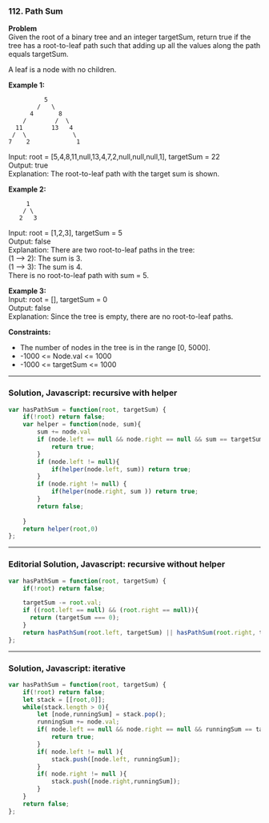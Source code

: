 ### 112. Path Sum

**Problem**\
Given the root of a binary tree and an integer targetSum, return true if the tree has a root-to-leaf path such that adding up all the values along the path equals targetSum.

A leaf is a node with no children.

**Example 1:**
```
          5
        /   \
      4       8
    /        /  \
  11        13   4
 /  \             \
7    2             1
```
Input: root = [5,4,8,11,null,13,4,7,2,null,null,null,1], targetSum = 22\
Output: true\
Explanation: The root-to-leaf path with the target sum is shown.

**Example 2:**
```
     1
    / \
   2   3
```
Input: root = [1,2,3], targetSum = 5\
Output: false\
Explanation: There are two root-to-leaf paths in the tree:\
(1 --> 2): The sum is 3.\
(1 --> 3): The sum is 4.\
There is no root-to-leaf path with sum = 5.

**Example 3:**\
Input: root = [], targetSum = 0\
Output: false\
Explanation: Since the tree is empty, there are no root-to-leaf paths.

**Constraints:**
- The number of nodes in the tree is in the range [0, 5000].
- -1000 <= Node.val <= 1000
- -1000 <= targetSum <= 1000

---
### Solution, Javascript: recursive with helper
```javascript
var hasPathSum = function(root, targetSum) {
    if(!root) return false;
    var helper = function(node, sum){ 
        sum += node.val
        if (node.left == null && node.right == null && sum == targetSum){
            return true;
        }
        if (node.left != null){
            if(helper(node.left, sum)) return true;
        }
        if (node.right != null) {
            if(helper(node.right, sum )) return true;
        }
        return false;
            
    }
    return helper(root,0)
};
```
---

### Editorial Solution, Javascript: recursive without helper
```javascript
var hasPathSum = function(root, targetSum) {
    if(!root) return false;

    targetSum -= root.val;
    if ((root.left == null) && (root.right == null)){
      return (targetSum === 0);
    }
    return hasPathSum(root.left, targetSum) || hasPathSum(root.right, targetSum);
};
```
---

### Solution, Javascript: iterative
```javascript
var hasPathSum = function(root, targetSum) {
    if(!root) return false;
    let stack = [[root,0]];
    while(stack.length > 0){
        let [node,runningSum] = stack.pop();
        runningSum += node.val;
        if( node.left == null && node.right == null && runningSum == targetSum){
            return true;
        }
        if( node.left != null ){
            stack.push([node.left, runningSum]);
        }
        if( node.right != null ){
            stack.push([node.right,runningSum]);
        }
    }
    return false;
};
```